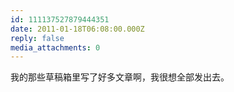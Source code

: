 ```yaml
---
id: 111137527879444351
date: 2011-01-18T06:08:00.000Z
reply: false
media_attachments: 0
---
```


我的那些草稿箱里写了好多文章啊，我很想全部发出去。 ​​​​

